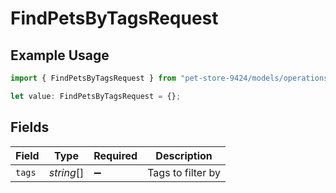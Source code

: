 # FindPetsByTagsRequest

## Example Usage

```typescript
import { FindPetsByTagsRequest } from "pet-store-9424/models/operations";

let value: FindPetsByTagsRequest = {};
```

## Fields

| Field              | Type               | Required           | Description        |
| ------------------ | ------------------ | ------------------ | ------------------ |
| `tags`             | *string*[]         | :heavy_minus_sign: | Tags to filter by  |